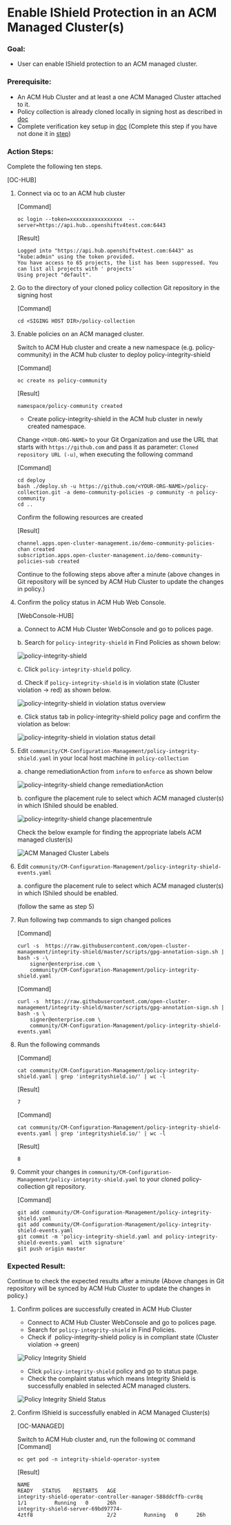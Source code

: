 # Enable IShield Protection in an ACM Managed Cluster(s)

### Goal:
- User can enable IShield protection to an ACM managed cluster.

### Prerequisite: 
 - An ACM Hub Cluster and at least a one ACM Managed Cluster attached to it.
 - Policy collection is already cloned locally in signing host as described in [doc](../prerequisite-setup/GIT_CLONE_POLICY_COLLECTION.md)
 - Complete verification key setup in [doc](VERIFICATION_KEY_SETUP.md) (Complete this step if you have not done it in [step](VERIFICATION_KEY_SETUP.md))
 
### Action Steps:
 
 Complete the following ten steps.
 
 [OC-HUB]
 
 1. Connect via oc to an ACM hub cluster
    
    [Command]
    ```
    oc login --token=xxxxxxxxxxxxxxxxx  --server=https://api.hub..openshiftv4test.com:6443
    ```
    [Result]
    ```
    Logged into "https://api.hub.openshiftv4test.com:6443" as "kube:admin" using the token provided.
    You have access to 65 projects, the list has been suppressed. You can list all projects with ' projects'
    Using project "default".
    ```
 2. Go to the directory of your cloned policy collection Git repository in the signing host

    [Command]
    ```
    cd <SIGING HOST DIR>/policy-collection
    ```
 
 3. Enable policies on an ACM managed cluster.
    
    Switch to ACM Hub cluster and create a new namespace (e.g. policy-community) in the ACM hub cluster to deploy policy-integrity-shield
    
    [Command]
    ```
    oc create ns policy-community
    ```
    
    [Result]
    ```
    namespace/policy-community created
    ```
    -  Create policy-integrity-shield in the ACM hub cluster in newly created namespace.
    
    Change `<YOUR-ORG-NAME>` to your Git Organization and use the URL that starts with `https://github.com` and pass it as parameter: `Cloned repository URL (-u)`, when executing the following command
    
    [Command] 
    ```
    cd deploy
    bash ./deploy.sh -u https://github.com/<YOUR-ORG-NAME>/policy-collection.git -a demo-community-policies -p community -n policy-community
    cd ..
    ```
    
    Confirm the following resources are created
    
    [Result] 
    ```
    channel.apps.open-cluster-management.io/demo-community-policies-chan created
    subscription.apps.open-cluster-management.io/demo-community-policies-sub created
    ```
    
    Continue to the following steps above after a minute (above changes in Git repository will be synced by ACM Hub Cluster to update the changes in policy.)
   
 4. Confirm the policy status in  ACM Hub Web Console.
 
    [WebConsole-HUB]

    a. Connect to ACM Hub Cluster WebConsole and go to polices page.
    
    b. Search for `policy-integrity-shield` in Find Policies as shown below:
    
    ![policy-integrity-shield](../images/policy-violation-after-init.PNG)
    
    
    c. Click `policy-integrity-shield` policy.
    
    d. Check if `policy-integrity-shield` is in violation  state (Cluster violation -> red) as shown below.
    
    ![policy-integrity-shield in violation status overview ](../images/policy-violation-after-init-status.PNG)
     
     
    e. Click status tab in policy-integrity-shield policy page and confirm the violation as below:
       
    ![policy-integrity-shield in violation status detail](../images/policy-violation-after-init-status-detail.PNG)

   
 5. Edit `community/CM-Configuration-Management/policy-integrity-shield.yaml` in your local host machine in `policy-collection`
    
    a. change remediationAction from `inform` to `enforce` as shown below
    
    ![policy-integrity-shield change remediationAction ](../images/policy-violation-after-init-edit.PNG)
    
    b. configure the placement rule to select which ACM managed cluster(s) in which IShiled should be enabled.
    
    ![policy-integrity-shield change placementrule ](../images/policy-violation-after-init-edit-placement.PNG)
    
    Check the below example for finding the appropriate labels ACM managed cluster(s) 
       
    ![ACM Managed Cluster Labels](../images/acm-managed-cluster-label.PNG)
    
 6. Edit `community/CM-Configuration-Management/policy-integrity-shield-events.yaml`
 
    a. configure the placement rule to select which ACM managed cluster(s) in which IShiled should be enabled.
    
       (follow the same as step 5)
 
 7. Run following twp commands to sign changed polices
   
    [Command]
    ```
    curl -s  https://raw.githubusercontent.com/open-cluster-management/integrity-shield/master/scripts/gpg-annotation-sign.sh | bash -s -\
        signer@enterprise.com \
        community/CM-Configuration-Management/policy-integrity-shield.yaml
    ```
 
    [Command]
    ```
    curl -s  https://raw.githubusercontent.com/open-cluster-management/integrity-shield/master/scripts/gpg-annotation-sign.sh | bash -s \
        signer@enterprise.com \
        community/CM-Configuration-Management/policy-integrity-shield-events.yaml
    ```
 9. Run the following commands

    [Command]
    ```
    cat community/CM-Configuration-Management/policy-integrity-shield.yaml | grep 'integrityshield.io/' | wc -l
    ```
    [Result]
    ```
    7
    ```
 
    [Command]
    ```
    cat community/CM-Configuration-Management/policy-integrity-shield-events.yaml | grep 'integrityshield.io/' | wc -l
    ```
    [Result]
    ```
    8
    ```    
    
 6. Commit your changes in `community/CM-Configuration-Management/policy-integrity-shield.yaml` to your cloned policy-collection git repository.

    [Command]
    ```
    git add community/CM-Configuration-Management/policy-integrity-shield.yaml
    git add community/CM-Configuration-Management/policy-integrity-shield-events.yaml
    git commit -m 'policy-integrity-shield.yaml and policy-integrity-shield-events.yaml  with signature'
    git push origin master
    ```

    
### Expected Result:
 
Continue to check the expected results after a minute (Above changes in Git repository will be synced by ACM Hub Cluster to update the changes in policy.)


 1. Confirm polices are successfully created in ACM Hub Cluster
    - Connect to ACM Hub Cluster WebConsole and go to polices page.
    - Search for `policy-integrity-shield`  in Find Policies.  
    - Check if  policy-integrity-shield policy is in compliant state (Cluster violation -> green)

    ![Policy Integrity Shield](../images/policy-integrity-shield.PNG) 
    
    - Click  `policy-integrity-shield`  policy and go to status page. 
    - Check the complaint status which means Integrity Shield is successfully enabled in selected ACM managed clusters.
    
    ![Policy Integrity Shield Status](../images/policy-integrity-shield-status.PNG) 
    
 2. Confirm IShield is successfully enabled in ACM Managed Cluster(s)
 
    [OC-MANAGED]
    
    Switch to ACM Hub cluster and, run the following `OC` command
    [Command]
    ```
    oc get pod -n integrity-shield-operator-system
    ```
    
    [Result]
    ```
    NAME                                                           READY   STATUS    RESTARTS   AGE
    integrity-shield-operator-controller-manager-588ddcffb-cvr8q   1/1         Running   0      26h
    integrity-shield-server-69bd97774-4ztf8                        2/2         Running   0      26h
    ```

 
 
